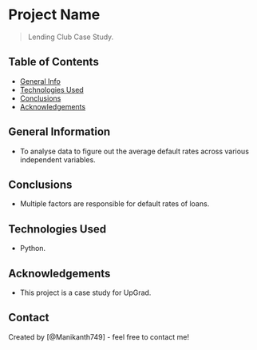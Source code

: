 # Project Name
> Lending Club Case Study.


## Table of Contents
* [General Info](#general-information)
* [Technologies Used](#technologies-used)
* [Conclusions](#conclusions)
* [Acknowledgements](#acknowledgements)

## General Information
-  To analyse data to figure out the average default rates across various independent variables. 

## Conclusions
- Multiple factors are responsible for default rates of loans.


## Technologies Used
- Python.

## Acknowledgements
- This project is a case study for UpGrad.

## Contact
Created by [@Manikanth749] - feel free to contact me!
